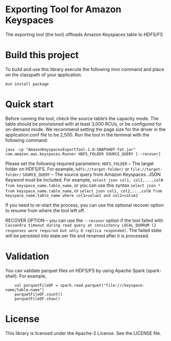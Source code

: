 # Exporting Tool for Amazon Keyspaces
The exporting tool (the tool) offloads Amazon Keyspaces table to HDFS/FS
 
# Build this project
To build and use this library execute the following mvn command and place on the classpath of your application. 
```
mvn install package
```

# Quick start
Before running the tool, check the source table’s the capacity mode. The table should be provisioned with at least 3,000 RCUs, 
or be configured for on-demand mode. We recommend setting the page size for the driver in the application.conf file to be 2,500.
Run the tool in the terminal with the following command:
 
`java -cp "AmazonKeyspacesExportTool-1.0-SNAPSHOT-fat.jar" com.amazon.aws.keyspaces.Runner HDFS_FOLDER SOURCE_QUERY [--recover]`
 
Please set the following required parameters:
`HDFS_FOLDER` – The target folder on HDFS/FS. For example, `hdfs://target-folder/` or `file://target-folder/`
`SOURCE_QUERY` – The source query from Amazon Keyspaces. JSON Keyword must be included. For example, 
`select json col1, col2,...,colN from keyspace_name.table_name`, or you can use this syntax `select json * from keyspace_name.table_name`, or 
`select json col1, col2,...,colN from keyspace_name.table_name where col1=value1 and col2=value2`
 
If you need to re-start the process, you can use the optional recover option to resume from where the tool left off.
 
RECOVER OPTION – you can use the `--recover` option if the tool failed with 
`Cassandra timeout during read query at consistency LOCAL_QUORUM (2 responses were required but only 0 replica responded)`. 
The failed state will be persisted into state.ser file and renamed after it is processed.
 
# Validation
You can validate parquet files on HDFS/FS by using Apache Spark (spark-shell). 
For example, 
```
    val parquetFileDF = spark.read.parquet("file:///keyspace-name/table-name") 
    parquetFileDF.count() 
    parquetFileDF.show()
```
 # License
 
 This library is licensed under the Apache-2 License. See the LICENSE file.